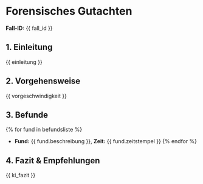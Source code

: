 # Forensisches Gutachten

**Fall-ID:** {{ fall_id }}

## 1. Einleitung

{{ einleitung }}

## 2. Vorgehensweise

{{ vorgeschwindigkeit }}

## 3. Befunde

{% for fund in befundsliste %}

- **Fund:** {{ fund.beschreibung }}, **Zeit:** {{ fund.zeitstempel }}
  {% endfor %}

## 4. Fazit & Empfehlungen

{{ ki_fazit }}
